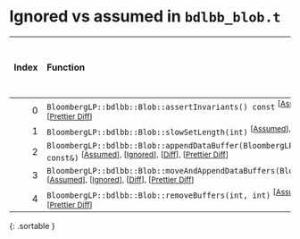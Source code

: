 # Ignored vs assumed in `bdlbb_blob.t`

<script src="../sorttable.js"></script>

|   Index | Function                                                                                                                                                                                           |   Difference in number of lines |   Function size difference in bytes |   Number of lines in assumed build |   Number of bytes in assumed build |   Number of lines in ignored build |   Number of bytes in ignored build |
|--------:|:---------------------------------------------------------------------------------------------------------------------------------------------------------------------------------------------------|--------------------------------:|------------------------------------:|-----------------------------------:|-----------------------------------:|-----------------------------------:|-----------------------------------:|
|       0 | `BloombergLP::bdlbb::Blob::assertInvariants() const` <sup>\[[Assumed](0-assume)\], \[[Ignored](0-none)\], \[[Diff](0.diff.html)\], \[[Prettier Diff](0-diff.html)\]                                |                             134 |                                 560 |                                138 |                                576 |                                  4 |                                 16 |
|       1 | `BloombergLP::bdlbb::Blob::slowSetLength(int)` <sup>\[[Assumed](1-assume)\], \[[Ignored](1-none)\], \[[Diff](1.diff.html)\], \[[Prettier Diff](1-diff.html)\]                                      |                              10 |                                  48 |                                168 |                                576 |                                158 |                                528 |
|       2 | `BloombergLP::bdlbb::Blob::appendDataBuffer(BloombergLP::bdlbb::BlobBuffer const&)` <sup>\[[Assumed](2-assume)\], \[[Ignored](2-none)\], \[[Diff](2.diff.html)\], \[[Prettier Diff](2-diff.html)\] |                               3 |                                  16 |                                 49 |                                160 |                                 46 |                                144 |
|       3 | `BloombergLP::bdlbb::Blob::moveAndAppendDataBuffers(BloombergLP::bdlbb::Blob*)` <sup>\[[Assumed](3-assume)\], \[[Ignored](3-none)\], \[[Diff](3.diff.html)\], \[[Prettier Diff](3-diff.html)\]     |                              -1 |                                   0 |                                175 |                                656 |                                176 |                                656 |
|       4 | `BloombergLP::bdlbb::Blob::removeBuffers(int, int)` <sup>\[[Assumed](4-assume)\], \[[Ignored](4-none)\], \[[Diff](4.diff.html)\], \[[Prettier Diff](4-diff.html)\]                                 |                              -1 |                                   0 |                                111 |                                368 |                                112 |                                368 |
{: .sortable }
